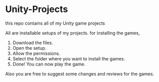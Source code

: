 # Unity-Projects
this repo contains all of my Unity game projects


All are installable setups of my projects.
for installing the games,
1. Download the files.
2. Open the setup.
3. Allow the permissions.
4. Select the folder where you want to install the games.
5. Done! You can now play the game.

Also you are free to suggest some changes and reviews for the games.
